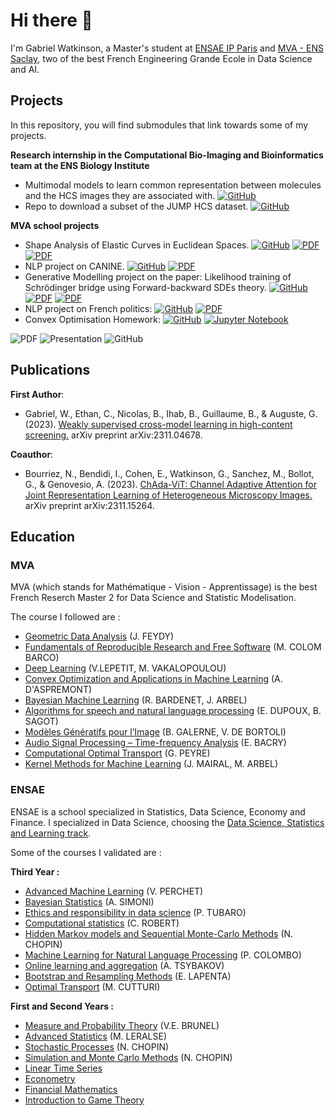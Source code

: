 # Hi there 👋

I'm Gabriel Watkinson, a Master's student at [ENSAE IP Paris](https://www.ensae.fr/en) and [MVA - ENS Saclay](https://www.master-mva.com/), two of the best French Engineering Grande Ecole in Data Science and AI.


 
 ## Projects

In this repository, you will find submodules that link towards some of my projects.

__Research internship in the Computational Bio-Imaging and Bioinformatics team at the ENS Biology Institute__

* Multimodal models to learn common representation between molecules and the HCS images they are associated with. [![GitHub](https://img.shields.io/badge/github-%23121011.svg?style=flat-square&logo=github&logoColor=white)](https://github.com/gwatkinson/jump_models)
* Repo to download a subset of the JUMP HCS dataset. [![GitHub](https://img.shields.io/badge/github-%23121011.svg?style=flat-square&logo=github&logoColor=white)](https://github.com/gwatkinson/jump_download)

__MVA school projects__

* Shape Analysis of Elastic Curves in Euclidean Spaces.
[![GitHub](https://img.shields.io/badge/github-%23121011.svg?style=flat-square&logo=github&logoColor=white)](https://github.com/gwatkinson/elastic-curve-analysis)
[![PDF](https://img.shields.io/badge/📄_PDF-blue)](https://github.com/gwatkinson/gwatkinson/blob/main/pdfs/Shape%20Analysis/Geometric_Data_Analysis.pdf)
[![PDF](https://img.shields.io/badge/📄_Slides-red)](https://github.com/gwatkinson/gwatkinson/blob/main/pdfs/Shape%20Analysis/Slides_GDA.pdf.pdf)
* NLP project on CANINE.
[![GitHub](https://img.shields.io/badge/github-%23121011.svg?style=flat-square&logo=github&logoColor=white)](https://github.com/gwatkinson/mva_snlp_canine)
[![PDF](https://img.shields.io/badge/📄_PDF-blue)](https://github.com/gwatkinson/mva_snlp_canine/blob/main/MVA_SNLP_Report.pdf)
* Generative Modelling project on the paper: Likelihood training of Schrödinger bridge using Forward-backward SDEs theory.
[![GitHub](https://img.shields.io/badge/github-%23121011.svg?style=flat-square&logo=github&logoColor=white)](https://github.com/gwatkinson/mva_sb_generative)
[![PDF](https://img.shields.io/badge/📄_PDF-blue)](https://github.com/gwatkinson/mva_sb_generative/blob/main/report.pdf)
[![PDF](https://img.shields.io/badge/📄_Slides-red)](https://github.com/gwatkinson/mva_sb_generative/blob/main/slides.pdf)
* NLP project on French politics:
[![GitHub](https://img.shields.io/badge/github-%23121011.svg?style=flat-square&logo=github&logoColor=white)](https://github.com/gwatkinson/NLP_Assemblee)
[![PDF](https://img.shields.io/badge/📄_PDF-blue)](https://github.com/gwatkinson/gwatkinson/blob/main/pdfs/NLP_Assemblee/MVA_Deep_Learning_Report.pdf)
* Convex Optimisation Homework:
[![GitHub](https://img.shields.io/badge/github-%23121011.svg?style=flat-square&logo=github&logoColor=white)](https://github.com/gwatkinson/ConvexOptimisationHW3)
[![Jupyter Notebook](https://img.shields.io/badge/jupyter-%23FA0F00.svg?style=for-the-badge&logo=jupyter&logoColor=white)](https://github.com/gwatkinson/ConvexOptimisationHW3/blob/main/final.ipynb)


![PDF](https://img.shields.io/badge/📄_PDF-blue)
![Presentation](https://img.shields.io/badge/📃_PPT-red)
![GitHub](https://img.shields.io/badge/github-%23121011.svg?style=flat&logo=github&logoColor=white)


## Publications

__First Author__:

* Gabriel, W., Ethan, C., Nicolas, B., Ihab, B., Guillaume, B., & Auguste, G. (2023). [Weakly supervised cross-model learning in high-content screening.](https://arxiv.org/abs/2311.04678) arXiv preprint arXiv:2311.04678.

__Coauthor__:

* Bourriez, N., Bendidi, I., Cohen, E., Watkinson, G., Sanchez, M., Bollot, G., & Genovesio, A. (2023). [ChAda-ViT: Channel Adaptive Attention for Joint Representation Learning of Heterogeneous Microscopy Images.](https://arxiv.org/abs/2311.15264) arXiv preprint arXiv:2311.15264.


## Education

### MVA

MVA (which stands for Mathématique - Vision - Apprentissage) is the best French Reserch Master 2 for Data Science and Statistic Modelisation. 

The course I followed are :

* [Geometric Data Analysis](https://www.master-mva.com/cours/geometric-data-analysis/) (J. FEYDY)
* [Fundamentals of Reproducible Research and Free Software](https://www.master-mva.com/cours/fondamentaux-de-la-recherche-reproductible-et-du-logiciel-libre-fundamentals-of-reproducible-research-and-free-software/) (M. COLOM BARCO)
* [Deep Learning](https://www.master-mva.com/cours/cat-deep-learning/) (V.LEPETIT, M. VAKALOPOULOU)
* [Convex Optimization and Applications in Machine Learning](https://www.master-mva.com/cours/convex-optimization-and-applications-in-machine-learning/) (A. D'ASPREMONT)
* [Bayesian Machine Learning](https://www.master-mva.com/cours/bayesian-machine-learning/) (R. BARDENET, J. ARBEL)
* [ Algorithms for speech and natural language processing](https://www.master-mva.com/cours/algorithms-for-speech-and-natural-language-processing/) (E. DUPOUX, B. SAGOT)
* [Modèles Génératifs pour l’Image](https://www.master-mva.com/cours/modeles-generatifs-pour-l-image/) (B. GALERNE, V. DE BORTOLI)
* [Audio Signal Processing – Time-frequency Analysis](https://www.master-mva.com/cours/audio-signal-processing-time-frequency-analysis/) (E. BACRY)
* [Computational Optimal Transport](https://www.master-mva.com/cours/computational-optimal-transport/) (G. PEYRE) 
* [Kernel Methods for Machine Learning](https://www.master-mva.com/cours/kernel-methods-for-machine-learning/) (J. MAIRAL, M. ARBEL)


### ENSAE

ENSAE is a school specialized in Statistics, Data Science, Economy and Finance. 
I specialized in Data Science, choosing the [Data Science, Statistics and Learning track](https://www.ensae.fr/en/education/ingenieur-ensae-program/third-year/data-science-statistics-and-learning). 

Some of the courses I validated are :
 
 __Third Year :__
 
* [Advanced Machine Learning](https://www.ensae.fr/courses/381) (V. PERCHET)
* [Bayesian Statistics](https://www.ensae.fr/courses/164) (A. SIMONI)
* [Ethics and responsibility in data science](https://www.ensae.fr/courses/6122) (P. TUBARO)
* [Computational statistics](https://www.ensae.fr/courses/719) (C. ROBERT)
* [Hidden Markov models and Sequential Monte-Carlo Methods](https://www.ensae.fr/courses/424) (N. CHOPIN)
* [Machine Learning for Natural Language Processing](https://www.ensae.fr/courses/4237) (P. COLOMBO)
* [Online learning and aggregation](https://www.ensae.fr/courses/2598) (A. TSYBAKOV)
* [Bootstrap and Resampling Methods](https://www.ensae.fr/courses/177) (E. LAPENTA)
* [Optimal Transport](https://www.ensae.fr/courses/3449) (M. CUTTURI)
 
 __First and Second Years :__
 
* [Measure and Probability Theory](https://www.ensae.fr/courses/2701) (V.E. BRUNEL)
* [Advanced Statistics](https://www.ensae.fr/courses/1015-statistique-2) (M. LERALSE)
* [Stochastic Processes](https://www.ensae.fr/courses/4432-introduction-aux-processus) (N. CHOPIN)
* [Simulation and Monte Carlo Methods](https://www.ensae.fr/courses/328) (N. CHOPIN)
* [Linear Time Series](https://www.ensae.fr/courses/6106)
* [Econometry](https://www.ensae.fr/courses/6104)
* [Financial Mathematics](https://www.ensae.fr/courses/124)
* [Introduction to Game Theory](https://www.ensae.fr/courses/1005-theorie-des-jeux)
